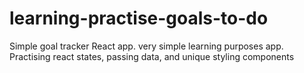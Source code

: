 # learning-practise-goals-to-do
Simple goal tracker React app. very simple learning purposes app.
Practising react states, passing data, and unique styling components
